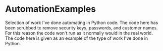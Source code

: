 # AutomationExamples
Selection of work I've done automating in Python code.  The code here has been scrubbed to remove security keys, passwords, and customer names.  For this reason the code won't run as it normally would in the real world.  The code here is given as an example of the type of work I've done in Python.

